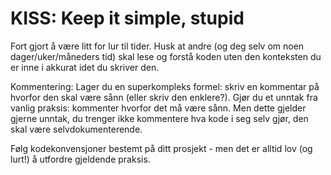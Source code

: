 # KISS: Keep it simple, stupid

Fort gjort å være litt for lur til tider. Husk at andre (og deg selv om noen dager/uker/måneders tid) skal lese og forstå koden uten den konteksten du er inne i akkurat idet du skriver den.

Kommentering:
Lager du en superkompleks formel: skriv en kommentar på hvorfor den skal være sånn (eller skriv den enklere?). Gjør du et unntak fra vanlig praksis: kommenter hvorfor det må være sånn.
Men dette gjelder gjerne unntak, du trenger ikke kommentere hva kode i seg selv gjør, den skal være selvdokumenterende.


Følg kodekonvensjoner bestemt på ditt prosjekt - men det er alltid lov (og lurt!) å utfordre gjeldende praksis.

